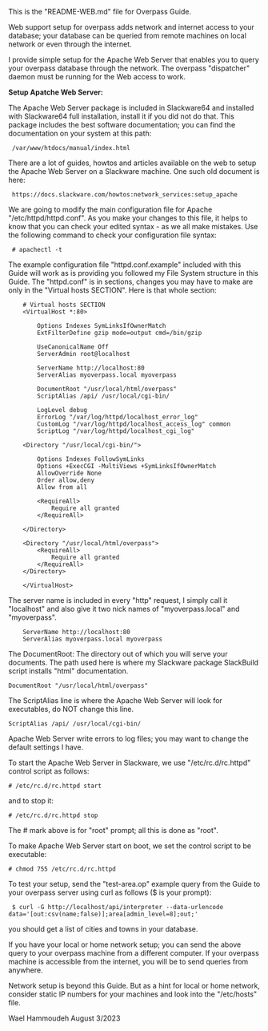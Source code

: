 This is the "README-WEB.md" file for Overpass Guide.

Web support setup for overpass adds network and internet access to your database;
your database can be queried from remote machines on local network or even through
the internet.

I provide simple setup for the Apache Web Server that enables you to query your overpass database through the network.
The overpass "dispatcher" daemon must be running for the Web access to work.

**Setup Apatche Web Server:**

The Apache Web Server package is included in Slackware64 and installed with Slackware64
full installation, install it if you did not do that. This package includes the best software documentation;
you can find the documentation on your system at this path:
```
 /var/www/htdocs/manual/index.html
```

There are a lot of guides, howtos and articles available on the web to setup the
Apache Web Server on a Slackware machine. One such old document is here:
```
 https://docs.slackware.com/howtos:network_services:setup_apache
```

We are going to modify the main configuration file for Apache "/etc/httpd/httpd.conf". As you make
your changes to this file, it helps to know that you can check your edited syntax - as we all
make mistakes. Use the following command to check your configuration file syntax:
```
 # apachectl -t
```

The example configuration file "httpd.conf.example" included with this Guide will work as is providing you followed
my File System structure in this Guide. The "httpd.conf" is in sections, changes you may have
to make are only in the "Virtual hosts SECTION".  Here is that whole section:

```
    # Virtual hosts SECTION
    <VirtualHost *:80>

        Options Indexes SymLinksIfOwnerMatch
        ExtFilterDefine gzip mode=output cmd=/bin/gzip

        UseCanonicalName Off
        ServerAdmin root@localhost

        ServerName http://localhost:80
        ServerAlias myoverpass.local myoverpass

        DocumentRoot "/usr/local/html/overpass"
        ScriptAlias /api/ /usr/local/cgi-bin/

        LogLevel debug
        ErrorLog "/var/log/httpd/localhost_error_log"
        CustomLog "/var/log/httpd/localhost_access_log" common
        ScriptLog "/var/log/httpd/localhost_cgi_log"

    <Directory "/usr/local/cgi-bin/">

        Options Indexes FollowSymLinks
        Options +ExecCGI -MultiViews +SymLinksIfOwnerMatch
        AllowOverride None
        Order allow,deny
        Allow from all

        <RequireAll>
            Require all granted
        </RequireAll>

    </Directory>

    <Directory "/usr/local/html/overpass">
        <RequireAll>
            Require all granted
        </RequireAll>
    </Directory>

    </VirtualHost>
```

The server name is included in every "http" request, I simply call it "localhost" and also
give it two nick names of "myoverpass.local" and "myoverpass".

```
    ServerName http://localhost:80
    ServerAlias myoverpass.local myoverpass
```

The DocumentRoot: The directory out of which you will serve your documents.
The path used here is where my Slackware package SlackBuild script installs "html" documentation.
```
DocumentRoot "/usr/local/html/overpass"
```

The ScriptAlias line is where the Apache Web Server will look for executables, do NOT change this line.
```
ScriptAlias /api/ /usr/local/cgi-bin/
```

Apache Web Server write errors to log files; you may want to change the default settings I have.

To start the Apache Web Server in Slackware, we use "/etc/rc.d/rc.httpd" control script as follows:
```
# /etc/rc.d/rc.httpd start
```
and to stop it:
```
# /etc/rc.d/rc.httpd stop
```

The # mark above is for "root" prompt; all this is done as "root".

To make Apache Web Server start on boot, we set the control script to be executable:
```
# chmod 755 /etc/rc.d/rc.httpd
```

To test your setup, send the "test-area.op" example query from the Guide to your overpass
server using curl as follows ($ is your prompt):
```
 $ curl -G http://localhost/api/interpreter --data-urlencode data='[out:csv(name;false)];area[admin_level=8];out;'
```
you should get a list of cities and towns in your database.

If you have your local or home network setup; you can send the above query to your overpass machine
from a different computer. If your overpass machine is accessible from the internet, you will be to send
queries from anywhere.

Network setup is beyond this Guide. But as a hint for local or home network, consider static IP numbers for your
machines and look into the "/etc/hosts" file.

Wael Hammoudeh
August 3/2023


